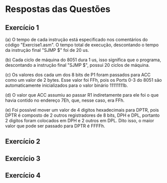 # Respostas das Questões
## Exercício 1
(a) O tempo de cada instrução está especificado nos comentários do código "Exercise1.asm". O tempo total de execução, descontando o tempo da instrução final "SJMP $" foi de 20 us.

(b) Cada ciclo de máquina do 8051 dura 1 us, isso significa que o programa, descontando a instrução final "SJMP $", possui 20 ciclos de máquina.

(c) Os valores dos cada um dos 8 bits de P1 foram passados para ACC como um valor de 2 bytes. Esse valor foi FFh, pois os Ports 0-3 do 8051 são automaticamente inicializados para o valor binário 11111111b.

(d) O valor que ACC assumiu ao passar R1 indiretamente para ele foi o que havia contido no endereço 7Eh, que, nesse caso, era FFh.

(e) Foi possível mover um valor de 4 digitos hexadecimais para DPTR, pois DPTR é composto de 2 outros registradores de 8 bits, DPH e DPL, portanto 2 digitos foram colocados em DPH e 2 outros em DPL. Dito isso, o maior valor que pode ser passado para DPTR é FFFFh.

## Exercício 2

## Exercício 3

## Exercício 4